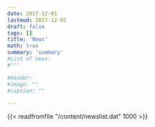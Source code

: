 ```yaml
---
date: 2017-12-01
lastmod: 2017-12-01
draft: false
tags: []
title: 'News'
math: true
summary: 'summary'
#List of news.
#"""

#header:
#image: ""
#caption: ""

---
```


{{< readfromfile "/content/newslist.dat" 1000 >}} 
